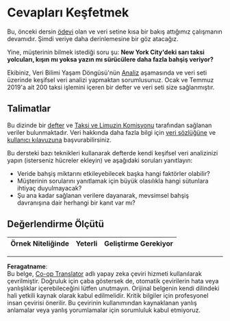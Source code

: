 <!--
CO_OP_TRANSLATOR_METADATA:
{
  "original_hash": "fcc7547171f4530f159676dd73ed772e",
  "translation_date": "2025-08-28T10:57:06+00:00",
  "source_file": "4-Data-Science-Lifecycle/15-analyzing/assignment.md",
  "language_code": "tr"
}
-->
# Cevapları Keşfetmek

Bu, önceki dersin [ödevi](../14-Introduction/assignment.md) olan ve veri setine kısa bir bakış attığımız çalışmanın devamıdır. Şimdi veriye daha derinlemesine bir göz atacağız.

Yine, müşterinin bilmek istediği soru şu: **New York City'deki sarı taksi yolcuları, kışın mı yoksa yazın mı sürücülere daha fazla bahşiş veriyor?**

Ekibiniz, Veri Bilimi Yaşam Döngüsü'nün [Analiz](README.md) aşamasında ve veri seti üzerinde keşifsel veri analizi yapmaktan sorumlusunuz. Ocak ve Temmuz 2019'a ait 200 taksi işlemini içeren bir defter ve veri seti size sağlanmıştır.

## Talimatlar

Bu dizinde bir [defter](assignment.ipynb) ve [Taksi ve Limuzin Komisyonu](https://docs.microsoft.com/en-us/azure/open-datasets/dataset-taxi-yellow?tabs=azureml-opendatasets) tarafından sağlanan veriler bulunmaktadır. Veri hakkında daha fazla bilgi için [veri sözlüğüne](https://www1.nyc.gov/assets/tlc/downloads/pdf/data_dictionary_trip_records_yellow.pdf) ve [kullanıcı kılavuzuna](https://www1.nyc.gov/assets/tlc/downloads/pdf/trip_record_user_guide.pdf) başvurabilirsiniz.

Bu dersteki bazı teknikleri kullanarak defterde kendi keşifsel veri analizinizi yapın (isterseniz hücreler ekleyin) ve aşağıdaki soruları yanıtlayın:

- Veride bahşiş miktarını etkileyebilecek başka hangi faktörler olabilir?
- Müşterinin sorularını yanıtlamak için büyük olasılıkla hangi sütunlara ihtiyaç duyulmayacak?
- Şu ana kadar sağlanan verilere dayanarak, mevsimsel bahşiş davranışına dair herhangi bir kanıt var mı?

## Değerlendirme Ölçütü

Örnek Niteliğinde | Yeterli | Geliştirme Gerekiyor
--- | --- | ---

---

**Feragatname**:  
Bu belge, [Co-op Translator](https://github.com/Azure/co-op-translator) adlı yapay zeka çeviri hizmeti kullanılarak çevrilmiştir. Doğruluk için çaba göstersek de, otomatik çevirilerin hata veya yanlışlıklar içerebileceğini lütfen unutmayın. Orijinal belgenin kendi dilindeki hali yetkili kaynak olarak kabul edilmelidir. Kritik bilgiler için profesyonel insan çevirisi önerilir. Bu çevirinin kullanımından kaynaklanan yanlış anlamalar veya yanlış yorumlamalar için sorumluluk kabul etmiyoruz.
